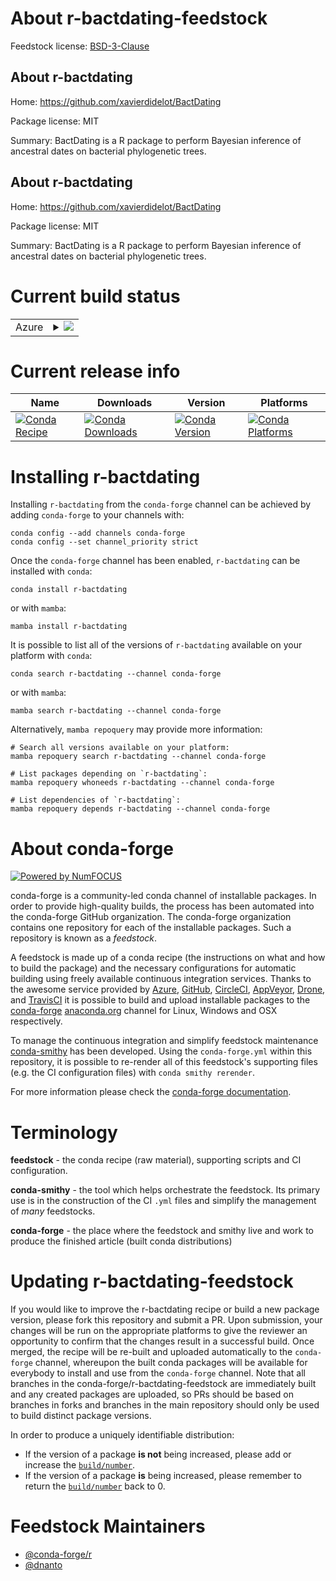 About r-bactdating-feedstock
============================

Feedstock license: [BSD-3-Clause](https://github.com/conda-forge/r-bactdating-feedstock/blob/main/LICENSE.txt)


About r-bactdating
------------------

Home: https://github.com/xavierdidelot/BactDating

Package license: MIT

Summary: BactDating is a R package to perform Bayesian inference of ancestral dates on bacterial phylogenetic trees.

About r-bactdating
------------------

Home: https://github.com/xavierdidelot/BactDating

Package license: MIT

Summary: BactDating is a R package to perform Bayesian inference of ancestral dates on bacterial phylogenetic trees.

Current build status
====================


<table>
    
  <tr>
    <td>Azure</td>
    <td>
      <details>
        <summary>
          <a href="https://dev.azure.com/conda-forge/feedstock-builds/_build/latest?definitionId=10640&branchName=main">
            <img src="https://dev.azure.com/conda-forge/feedstock-builds/_apis/build/status/r-bactdating-feedstock?branchName=main">
          </a>
        </summary>
        <table>
          <thead><tr><th>Variant</th><th>Status</th></tr></thead>
          <tbody><tr>
              <td>linux_64_r_base4.4</td>
              <td>
                <a href="https://dev.azure.com/conda-forge/feedstock-builds/_build/latest?definitionId=10640&branchName=main">
                  <img src="https://dev.azure.com/conda-forge/feedstock-builds/_apis/build/status/r-bactdating-feedstock?branchName=main&jobName=linux&configuration=linux%20linux_64_r_base4.4" alt="variant">
                </a>
              </td>
            </tr><tr>
              <td>linux_64_r_base4.5</td>
              <td>
                <a href="https://dev.azure.com/conda-forge/feedstock-builds/_build/latest?definitionId=10640&branchName=main">
                  <img src="https://dev.azure.com/conda-forge/feedstock-builds/_apis/build/status/r-bactdating-feedstock?branchName=main&jobName=linux&configuration=linux%20linux_64_r_base4.5" alt="variant">
                </a>
              </td>
            </tr><tr>
              <td>osx_64_r_base4.4</td>
              <td>
                <a href="https://dev.azure.com/conda-forge/feedstock-builds/_build/latest?definitionId=10640&branchName=main">
                  <img src="https://dev.azure.com/conda-forge/feedstock-builds/_apis/build/status/r-bactdating-feedstock?branchName=main&jobName=osx&configuration=osx%20osx_64_r_base4.4" alt="variant">
                </a>
              </td>
            </tr><tr>
              <td>osx_64_r_base4.5</td>
              <td>
                <a href="https://dev.azure.com/conda-forge/feedstock-builds/_build/latest?definitionId=10640&branchName=main">
                  <img src="https://dev.azure.com/conda-forge/feedstock-builds/_apis/build/status/r-bactdating-feedstock?branchName=main&jobName=osx&configuration=osx%20osx_64_r_base4.5" alt="variant">
                </a>
              </td>
            </tr><tr>
              <td>win_64_r_base4.4</td>
              <td>
                <a href="https://dev.azure.com/conda-forge/feedstock-builds/_build/latest?definitionId=10640&branchName=main">
                  <img src="https://dev.azure.com/conda-forge/feedstock-builds/_apis/build/status/r-bactdating-feedstock?branchName=main&jobName=win&configuration=win%20win_64_r_base4.4" alt="variant">
                </a>
              </td>
            </tr><tr>
              <td>win_64_r_base4.5</td>
              <td>
                <a href="https://dev.azure.com/conda-forge/feedstock-builds/_build/latest?definitionId=10640&branchName=main">
                  <img src="https://dev.azure.com/conda-forge/feedstock-builds/_apis/build/status/r-bactdating-feedstock?branchName=main&jobName=win&configuration=win%20win_64_r_base4.5" alt="variant">
                </a>
              </td>
            </tr>
          </tbody>
        </table>
      </details>
    </td>
  </tr>
</table>

Current release info
====================

| Name | Downloads | Version | Platforms |
| --- | --- | --- | --- |
| [![Conda Recipe](https://img.shields.io/badge/recipe-r--bactdating-green.svg)](https://anaconda.org/conda-forge/r-bactdating) | [![Conda Downloads](https://img.shields.io/conda/dn/conda-forge/r-bactdating.svg)](https://anaconda.org/conda-forge/r-bactdating) | [![Conda Version](https://img.shields.io/conda/vn/conda-forge/r-bactdating.svg)](https://anaconda.org/conda-forge/r-bactdating) | [![Conda Platforms](https://img.shields.io/conda/pn/conda-forge/r-bactdating.svg)](https://anaconda.org/conda-forge/r-bactdating) |

Installing r-bactdating
=======================

Installing `r-bactdating` from the `conda-forge` channel can be achieved by adding `conda-forge` to your channels with:

```
conda config --add channels conda-forge
conda config --set channel_priority strict
```

Once the `conda-forge` channel has been enabled, `r-bactdating` can be installed with `conda`:

```
conda install r-bactdating
```

or with `mamba`:

```
mamba install r-bactdating
```

It is possible to list all of the versions of `r-bactdating` available on your platform with `conda`:

```
conda search r-bactdating --channel conda-forge
```

or with `mamba`:

```
mamba search r-bactdating --channel conda-forge
```

Alternatively, `mamba repoquery` may provide more information:

```
# Search all versions available on your platform:
mamba repoquery search r-bactdating --channel conda-forge

# List packages depending on `r-bactdating`:
mamba repoquery whoneeds r-bactdating --channel conda-forge

# List dependencies of `r-bactdating`:
mamba repoquery depends r-bactdating --channel conda-forge
```


About conda-forge
=================

[![Powered by
NumFOCUS](https://img.shields.io/badge/powered%20by-NumFOCUS-orange.svg?style=flat&colorA=E1523D&colorB=007D8A)](https://numfocus.org)

conda-forge is a community-led conda channel of installable packages.
In order to provide high-quality builds, the process has been automated into the
conda-forge GitHub organization. The conda-forge organization contains one repository
for each of the installable packages. Such a repository is known as a *feedstock*.

A feedstock is made up of a conda recipe (the instructions on what and how to build
the package) and the necessary configurations for automatic building using freely
available continuous integration services. Thanks to the awesome service provided by
[Azure](https://azure.microsoft.com/en-us/services/devops/), [GitHub](https://github.com/),
[CircleCI](https://circleci.com/), [AppVeyor](https://www.appveyor.com/),
[Drone](https://cloud.drone.io/welcome), and [TravisCI](https://travis-ci.com/)
it is possible to build and upload installable packages to the
[conda-forge](https://anaconda.org/conda-forge) [anaconda.org](https://anaconda.org/)
channel for Linux, Windows and OSX respectively.

To manage the continuous integration and simplify feedstock maintenance
[conda-smithy](https://github.com/conda-forge/conda-smithy) has been developed.
Using the ``conda-forge.yml`` within this repository, it is possible to re-render all of
this feedstock's supporting files (e.g. the CI configuration files) with ``conda smithy rerender``.

For more information please check the [conda-forge documentation](https://conda-forge.org/docs/).

Terminology
===========

**feedstock** - the conda recipe (raw material), supporting scripts and CI configuration.

**conda-smithy** - the tool which helps orchestrate the feedstock.
                   Its primary use is in the construction of the CI ``.yml`` files
                   and simplify the management of *many* feedstocks.

**conda-forge** - the place where the feedstock and smithy live and work to
                  produce the finished article (built conda distributions)


Updating r-bactdating-feedstock
===============================

If you would like to improve the r-bactdating recipe or build a new
package version, please fork this repository and submit a PR. Upon submission,
your changes will be run on the appropriate platforms to give the reviewer an
opportunity to confirm that the changes result in a successful build. Once
merged, the recipe will be re-built and uploaded automatically to the
`conda-forge` channel, whereupon the built conda packages will be available for
everybody to install and use from the `conda-forge` channel.
Note that all branches in the conda-forge/r-bactdating-feedstock are
immediately built and any created packages are uploaded, so PRs should be based
on branches in forks and branches in the main repository should only be used to
build distinct package versions.

In order to produce a uniquely identifiable distribution:
 * If the version of a package **is not** being increased, please add or increase
   the [``build/number``](https://docs.conda.io/projects/conda-build/en/latest/resources/define-metadata.html#build-number-and-string).
 * If the version of a package **is** being increased, please remember to return
   the [``build/number``](https://docs.conda.io/projects/conda-build/en/latest/resources/define-metadata.html#build-number-and-string)
   back to 0.

Feedstock Maintainers
=====================

* [@conda-forge/r](https://github.com/orgs/conda-forge/teams/r/)
* [@dnanto](https://github.com/dnanto/)

